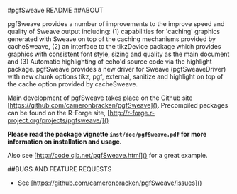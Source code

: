 #pgfSweave README
##ABOUT

pgfSweave provides a number of improvements to the improve 
speed and quality of Sweave output including: (1) capabilities for 
'caching' graphics generated with Sweave on top of the caching 
mechanisms provided by cacheSweave, (2) an interface to the tikzDevice 
package which provides graphics with consistent font style, sizing 
and quality as the main document and (3) Automatic highlighting of 
echo'd source code via the highlight package. pgfSweave provides a new 
driver for Sweave (pgfSweaveDriver) with new chunk options tikz, pgf, 
external, sanitize and highlight on top of the cache option provided by 
cacheSweave.

Main development of pgfSweave takes place on the Github site [https://github.com/cameronbracken/pgfSweave]().  Precompiled packages can be found on the R-Forge site, [http://r-forge.r-project.org/projects/pgfsweave/]()

__Please read the package vignette `inst/doc/pgfSweave.pdf` for more information on installation and usage.__

Also see [http://code.cjb.net/pgfSweave.html]() for a great example.


##BUGS AND FEATURE REQUESTS
* See [https://github.com/cameronbracken/pgfSweave/issues]()